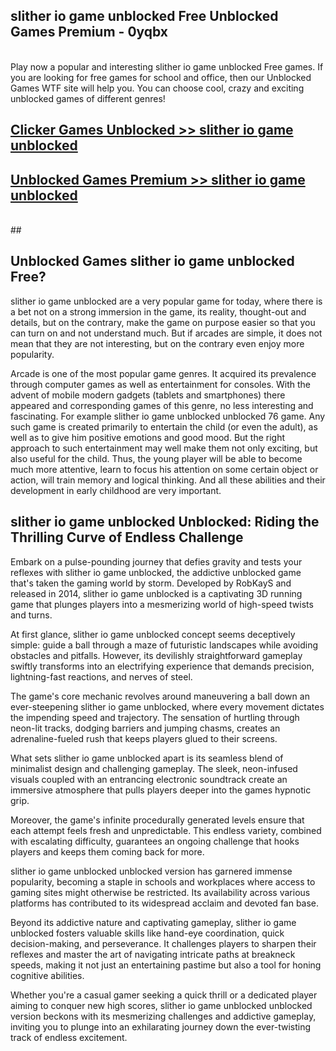 ## slither io game unblocked Free Unblocked Games Premium - 0yqbx <br>
<br>
Play now a popular and interesting slither io game unblocked Free games. If you are looking for free games for school and office, then our Unblocked Games WTF site will help you. You can choose cool, crazy and exciting unblocked games of different genres!


##  [Clicker Games Unblocked >> slither io game unblocked](http://freeplayer.one?title=slither_io_game_unblocked&ref=05)

##  [Unblocked Games Premium >> slither io game unblocked](http://freeplayer.one?title=slither_io_game_unblocked&ref=05)
  <br>
  ##



## Unblocked Games slither io game unblocked Free?

slither io game unblocked are a very popular game for today, where there is a bet not on a strong immersion in the game, its reality, thought-out and details, but on the contrary, make the game on purpose easier so that you can turn on and not understand much. But if arcades are simple, it does not mean that they are not interesting, but on the contrary even enjoy more popularity.

Arcade is one of the most popular game genres. It acquired its prevalence through computer games as well as entertainment for consoles. With the advent of mobile modern gadgets (tablets and smartphones) there appeared and corresponding games of this genre, no less interesting and fascinating. For example slither io game unblocked unblocked 76 game. Any such game is created primarily to entertain the child (or even the adult), as well as to give him positive emotions and good mood. But the right approach to such entertainment may well make them not only exciting, but also useful for the child. Thus, the young player will be able to become much more attentive, learn to focus his attention on some certain object or action, will train memory and logical thinking. And all these abilities and their development in early childhood are very important.

##  slither io game unblocked Unblocked: Riding the Thrilling Curve of Endless Challenge

Embark on a pulse-pounding journey that defies gravity and tests your reflexes with slither io game unblocked, the addictive unblocked game that's taken the gaming world by storm. Developed by RobKayS and released in 2014, slither io game unblocked is a captivating 3D running game that plunges players into a mesmerizing world of high-speed twists and turns.

At first glance, slither io game unblocked concept seems deceptively simple: guide a ball through a maze of futuristic landscapes while avoiding obstacles and pitfalls. However, its devilishly straightforward gameplay swiftly transforms into an electrifying experience that demands precision, lightning-fast reactions, and nerves of steel.

The game's core mechanic revolves around maneuvering a ball down an ever-steepening slither io game unblocked, where every movement dictates the impending speed and trajectory. The sensation of hurtling through neon-lit tracks, dodging barriers and jumping chasms, creates an adrenaline-fueled rush that keeps players glued to their screens.

What sets slither io game unblocked apart is its seamless blend of minimalist design and challenging gameplay. The sleek, neon-infused visuals coupled with an entrancing electronic soundtrack create an immersive atmosphere that pulls players deeper into the games hypnotic grip.

Moreover, the game's infinite procedurally generated levels ensure that each attempt feels fresh and unpredictable. This endless variety, combined with escalating difficulty, guarantees an ongoing challenge that hooks players and keeps them coming back for more.

slither io game unblocked unblocked version has garnered immense popularity, becoming a staple in schools and workplaces where access to gaming sites might otherwise be restricted. Its availability across various platforms has contributed to its widespread acclaim and devoted fan base.

Beyond its addictive nature and captivating gameplay, slither io game unblocked fosters valuable skills like hand-eye coordination, quick decision-making, and perseverance. It challenges players to sharpen their reflexes and master the art of navigating intricate paths at breakneck speeds, making it not just an entertaining pastime but also a tool for honing cognitive abilities.

Whether you're a casual gamer seeking a quick thrill or a dedicated player aiming to conquer new high scores, slither io game unblocked unblocked version beckons with its mesmerizing challenges and addictive gameplay, inviting you to plunge into an exhilarating journey down the ever-twisting track of endless excitement.